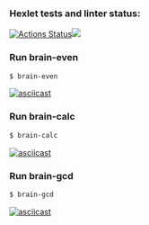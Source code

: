 ### Hexlet tests and linter status:
[![Actions Status](https://github.com/AnastasiyaUkazova/frontend-project-lvl1/workflows/hexlet-check/badge.svg)](https://github.com/AnastasiyaUkazova/frontend-project-lvl1/actions)<a href="https://codeclimate.com/github/codeclimate/codeclimate/maintainability"><img src="https://api.codeclimate.com/v1/badges/a99a88d28ad37a79dbf6/maintainability" /></a>

### Run brain-even
```sh
$ brain-even
```
[![asciicast](https://asciinema.org/a/tXz6wvmGVZ5cEqmJcdijTHYgz.svg)](https://asciinema.org/a/tXz6wvmGVZ5cEqmJcdijTHYgz)

### Run brain-calc
```sh
$ brain-calc
```
[![asciicast](https://asciinema.org/a/q5zLql4DABeV13PpkEuorc5wU.svg)](https://asciinema.org/a/q5zLql4DABeV13PpkEuorc5wU)

### Run brain-gcd
```sh
$ brain-gcd
```
[![asciicast](https://asciinema.org/a/6H8uw9mbpHWI1nD8s2FwYReRP.svg)](https://asciinema.org/a/6H8uw9mbpHWI1nD8s2FwYReRP)

